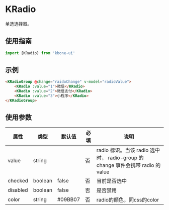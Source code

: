 # KRadio

单选选择器。

## 使用指南

```js
import {KRadio} from 'kbone-ui'
```

## 示例

```html
<KRadioGroup @change="raidoChange" v-model="radioValue">
    <KRadio :value="1">微信</KRadio>
    <KRadio :value="2">微信支付</KRadio>
    <KRadio :value="3">小程序</KRadio>
</KRadioGroup>
```

<KFormDemo></KFormDemo>

## 使用参数


| 属性 | 类型 | 默认值 | 必填 | 说明 |
| ---- | ---- | ------ | -------- | ---- |
| value | string |  | 否 | radio 标识。当该 radio 选中时， radio-group 的 change 事件会携带 radio 的 value | 
| checked | boolean | false | 否 | 当前是否选中 | 
| disabled | boolean | false | 否 | 是否禁用 | 
| color | string | #09BB07 | 否 | radio的颜色，同css的color | 